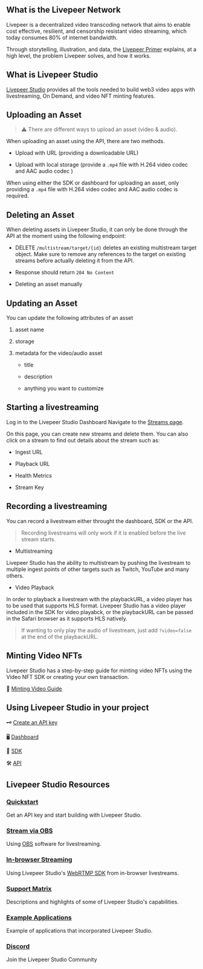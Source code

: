 <Section name="1. Introduction" description="Introduction to Livepeer Ecosystem">

## What is the Livepeer Network

Livepeer is a decentralized video transcoding network that aims to enable cost effective, resilient, and censorship resistant video streaming, which today consumes 80% of internet bandwidth.

Through storytelling, illustration, and data, the [Livepeer Primer](https://livepeer.org/primer) explains, at a high level, the problem Livepeer solves, and how it works.

## What is Livepeer Studio

[Livepeer Studio](https://livepeer.studio/) provides all the tools needed to build web3 video apps with livestreaming, On Demand, and video NFT minting features.

<!-- <Quiz id={} />

### Question: What tool(s) does Livepeer Studio offer?
a. Live Streaming

b. Video On Demand

c. Video NFT minting

**d. All of the above** -->

</Section>

<Section name="2. On Demand" description="Introduction to On Demand Feature ">

## Uploading an Asset

> ⚠️ There are different ways to upload an asset (video & audio).

When uploading an asset using the API, there are two methods.

- Upload with URL (providing a downloadable URL)

- Upload with local storage (provide a `.mp4` file with H.264 video codec and AAC audio codec )

When using either the SDK or dashboard for uploading an asset, only providing a `.mp4` file with H.264 video codec and AAC audio codec is required.

<!-- <Quiz id={} />

### Question: T/F You can upload a video asset via the dashboard, sdk, or API?

TRUE -->

## Deleting an Asset

When deleting assets in Livepeer Studio, it can only be done through the API at the moment using the following endpoint:

- DELETE `/multistream/target/{id}` deletes an existing multistream target object. Make sure to remove any references to the target on existing streams before actually deleting it from the API.

- Response should return `204 No Content`

- Deleting an asset manually

<!-- <Quiz id={} />

**Question: T/F: You can delete an asset via the SDK or the dashboard.

FALSE,you can only upload an asset using the API at the moment. -->

## Updating an Asset

You can update the following attributes of an asset

1. asset name

2. storage

3. metadata for the video/audio asset

   - title

   - description

   - anything you want to customize

<!-- <Quiz id={} />

**QUESTION: T/F: You can update an existing video/audio file.**

FALSE, you can only update the name, storage and metadata for the asset. -->

</Section>

<Section name="3. Livestream" description="Introduction to Livestream Feature ">

## Starting a livestreaming

Log in to the Livepeer Studio Dashboard
Navigate to the [Streams page](https://www.livepeer.studio/dashboard/streams).

 On this page, you can create new streams and delete them. You can also click on a stream to find out details about the stream such as:

- Ingest URL

- Playback URL

- Health Metrics

- Stream Key

## Recording a livestreaming

  You can record a livestream either throught the dashboard, SDK or the API.

  >Recording livestreams will only work if it is enabled before the live stream starts.

- Multistreaming

Livepeer Studio has the ability to multistream by pushing the livestream to multiple ingest points of other targets such as Twitch, YouTube and many others.

- Video Playback

In order to playback a livestream with the playbackURL, a video player has to be used that supports HLS format. Livepeer Studio has a video player included in the SDK for video playabck, or the playbackURL can be passed in the Safari browser as it supports HLS natively.

>If wanting to only play the audio of livestream, just add `?video=false` at the end of the playbackURL.

<!-- <Quiz id={} />

**QUESTION: T/F: Can you paste a playback URL in the browser to view the stream?**

False, you need a video player in order to view the livestream in the borwser. The only exception is using the Safari browser as it supports HLS natively. -->

</Section>

<Section name="4. Minting Videos" description="Introduction to Mint NFT videos">

## Minting Video NFTs
Livepeer Studio has a step-by-step guide for minting video NFTs using the Video NFT SDK or creating your own transaction.

 🌿 [Minting Video Guide](https://docs.livepeer.studio/guides/mint-a-video-nft)

</Section>

<Section name="5. Using Livepeer Studio" description="Introduction Using Livepeer Studio">

## Using Livepeer Studio in your project

 🗝 [Create an API key](https://docs.livepeer.studio/quickstart)

 🖥 [Dashboard](https://livepeer.studio/dashboard)

🧰 [SDK](https://livepeerjs.org/)

 🛠 [API](https://docs.livepeer.studio/category/api)

</Section>

<Section name="Livepeer Studio Resources" description="Additional Resources">

## Livepeer Studio Resources

### [Quickstart](https://docs.livepeer.studio/quickstart)

Get an API key and start building with Livepeer Studio.

### [Stream via OBS](https://docs.livepeer.studio/guides/live/stream-via-obs)

Using [OBS](https://obsproject.com/) software for livestreaming.

### [In-browser Streaming](https://docs.livepeer.studio/guides/live/stream-from-the-browser)

Using Livepeer Studio's [WebRTMP SDK](https://github.com/livepeer/webrtmp-sdk) from in-browser livestreams.

### [Support Matrix](https://docs.livepeer.studio/reference/support-matrix)

Descriptions and highlights of some of Livepeer Studio's capabilities.

### [Example Applications](https://docs.livepeer.studio/reference/examples)

Example of applications that incorporated Livepeer Studio.

### [Discord](https://discord.gg/xVYJxEr3)

Join the Livepeer Studio Community

</Section>
